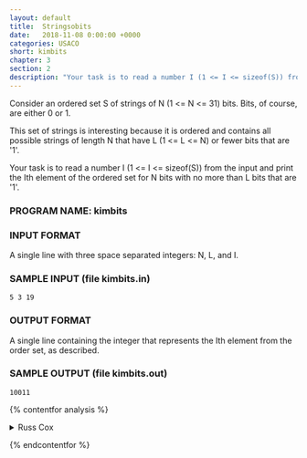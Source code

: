 ```yaml
---
layout: default
title:  Stringsobits
date:   2018-11-08 0:00:00 +0000
categories: USACO
short: kimbits
chapter: 3
section: 2
description: "Your task is to read a number I (1 <= I <= sizeof(S)) from the input and print the Ith element of the ordered set for N bits with no more than L bits that are '1'."
---
```


Consider an ordered set S of strings of N (1 <= N <= 31) bits. Bits, of course, are either 0 or 1.

This set of strings is interesting because it is ordered and contains all possible strings of length N that have L (1 <= L <= N) or fewer bits that are '1'.

Your task is to read a number I (1 <= I <= sizeof(S)) from the input and print the Ith element of the ordered set for N bits with no more than L bits that are '1'.

### PROGRAM NAME: kimbits

### INPUT FORMAT

A single line with three space separated integers: N, L, and I.

### SAMPLE INPUT (file kimbits.in)

```none
5 3 19
```

### OUTPUT FORMAT

A single line containing the integer that represents the Ith element from the order set, as described.

### SAMPLE OUTPUT (file kimbits.out)

```none
10011
```

{% contentfor analysis %}

<details>
<summary>
Russ Cox
</summary>

Suppose we knew how to calculate the size of the set of binary numbers for a given nbits and nones. That is, suppose we have a function sizeofset(n, m) that returns the number of n-bit binary numbers that have at most m ones in them.

Then we can solve the problem as follows. We're looking for the ith element in the set of size n with m bits. This set has two parts: the numbers the start with zero, and the numbers that start with one. There are sizeofset(n-1, m) numbers that start with zero and have at most m one bits, and there are sizeofset(n-1, m-1) numbers that start with one and have at most m one bits.

So if the index is less than sizeofset(n-1, m), the number in question occurs in the part of the set that is numbers that start with zero. Otherwise, it starts with a one.

This lends itself to a nice recursive solution, implemented by "printbits".

The only difficult part left is calculating "sizeofset". We can do this by dynamic programming using the property described above:

```none
sizeofset(n, m) = sizeofset(n-1, m) + sizeofset(n-1, m-1)
```

and sizeofset(0, m) = 1 for all m. We use double's throughout for bits, but that's overkill given the rewritten problem that requires only 31 bits intead of 32.

```cpp
/*
PROG: kimbits
ID: rsc001
*/

#include <stdio.h>
#include <stdlib.h>
#include <string.h>
#include <assert.h>

FILE *fout;

/* calculate binomial coefficient (n choose k) */
double sizeofset[33][33];

void
initsizeofset(void)
{
	int i, j;

	for(j=0; j<=32; j++)
		sizeofset[0][j] = 1;

	for(i=1; i<=32; i++)
	for(j=0; j<=32; j++)
		if(j == 0)
			sizeofset[i][j] = 1;
		else
			sizeofset[i][j] = sizeofset[i-1][j-1] + sizeofset[i-1][j];
}

void
printbits(int nbits, int nones, double index)
{
	double s;

	if(nbits == 0)
		return;

	s = sizeofset[nbits-1][nones];
	if(s <= index) {
		fprintf(fout, "1");
		printbits(nbits-1, nones-1, index-s);
	} else {
		fprintf(fout, "0");
		printbits(nbits-1, nones, index);
	}
}

void
main(void)
{
	FILE *fin;
	int nbits, nones;
	double index;

	fin = fopen("kimbits.in", "r");
	fout = fopen("kimbits.out", "w");
	assert(fin != NULL && fout != NULL);

	initsizeofset();
	fscanf(fin, "%d %d %lf", &nbits, &nones, &index);
	printbits(nbits, nones, index-1);
	fprintf(fout, "\n");

	exit(0);
}
```

</details>

{% endcontentfor %}